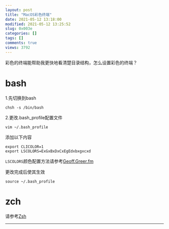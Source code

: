 ```yaml
---
layout: post
title: "MacOS彩色终端"
date: 2021-05-12 13:18:00
modified: 2021-05-12 13:25:52
slug: 0x003e
categories: []
tags: []
comments: true
views: 3792
---
```

彩色的终端能帮助我更快地看清楚目录结构，怎么设置彩色的终端？<!--more-->
# bash
1.先切换到bash
```shell
chsh -s /bin/bash
```

2.更改.bash_profile配置文件
```shell
vim ~/.bash_profile
```
添加以下内容
```shell
export CLICOLOR=1
export LSCOLORS=ExGxBxDxCxEgEdxbxgxcxd
```
`LSCOLORS`颜色配置方法请参考[Geoff.Greer.fm](https://geoff.greer.fm/lscolors/ "Geoff.Greer.fm")

更改完成后使其生效
```shell
source ~/.bash_profile
```

# zch
请参考[Zsh](https://wiki.archlinux.org/title/Zsh "Zsh")


------------


